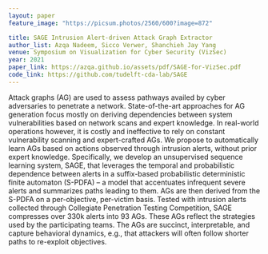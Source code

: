```yaml
---
layout: paper
feature_image: "https://picsum.photos/2560/600?image=872"

title: SAGE Intrusion Alert-driven Attack Graph Extractor
author_list: Azqa Nadeem, Sicco Verwer, Shanchieh Jay Yang
venue: Symposium on Visualization for Cyber Security (VizSec)
year: 2021
paper_link: https://azqa.github.io/assets/pdf/SAGE-for-VizSec.pdf
code_link: https://github.com/tudelft-cda-lab/SAGE
---
```


Attack graphs (AG) are used to assess pathways availed by cyber adversaries to penetrate a network. State-of-the-art approaches for AG generation focus mostly on deriving dependencies between system vulnerabilities based on network scans and expert knowledge. In real-world operations however, it is costly and ineffective to rely on constant vulnerability scanning and expert-crafted AGs. We propose to automatically learn AGs based on actions observed through intrusion alerts, without prior expert knowledge. Specifically, we develop an unsupervised sequence learning system, SAGE, that leverages the temporal and probabilistic dependence between alerts in a suffix-based probabilistic deterministic finite automaton (S-PDFA) – a model that accentuates infrequent severe alerts and summarizes paths leading to them. AGs are then derived from the S-PDFA on a per-objective, per-victim basis. Tested with intrusion alerts collected through Collegiate Penetration Testing Competition, SAGE compresses over 330k alerts into 93 AGs. These AGs reflect the strategies used by the participating teams. The AGs are succinct, interpretable, and capture behavioral dynamics, e.g., that attackers will often follow shorter paths to re-exploit objectives.